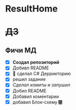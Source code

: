 # ResultHome
# ~~ДЗ~~
## Фичи __МД__


+ [x] **Создал репозиторий**
+ [x] Добивл README
+ [x] :camel: сделал С# Деррикторию
+ [x]  решил задание
+ [x] *Сделал комиты и запушил*
+ [x] Добил README 
+ [x] Добавил коментарии
+ [x] добавил Блок-схему [:fireworks:](D:\resulthome\ResultHome\Resultdz.jpg)